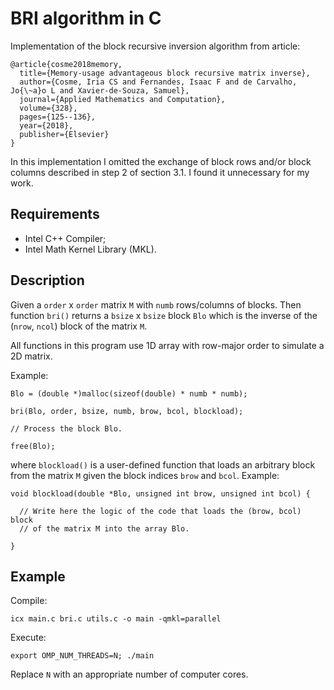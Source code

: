 # BRI algorithm in C

Implementation of the block recursive inversion algorithm from article:
```
@article{cosme2018memory,
  title={Memory-usage advantageous block recursive matrix inverse},
  author={Cosme, Iria CS and Fernandes, Isaac F and de Carvalho, Jo{\~a}o L and Xavier-de-Souza, Samuel},
  journal={Applied Mathematics and Computation},
  volume={328},
  pages={125--136},
  year={2018},
  publisher={Elsevier}
}
```

In this implementation I omitted the exchange of block rows and/or block columns described in step 2 of section 3.1. I found it unnecessary for my work.


## Requirements

- Intel C++ Compiler;
- Intel Math Kernel Library (MKL).

## Description

Given a `order` x `order` matrix `M` with `numb` rows/columns of blocks. Then function `bri()` returns a `bsize` x `bsize` block `Blo` which is the inverse of the (`nrow`, `ncol`) block of the matrix `M`.

All functions in this program use 1D array with row-major order to simulate a 2D matrix.

Example:

```
Blo = (double *)malloc(sizeof(double) * numb * numb);

bri(Blo, order, bsize, numb, brow, bcol, blockload);

// Process the block Blo.

free(Blo);
```
where `blockload()` is a user-defined function that loads an arbitrary block from the matrix `M` given the block indices `brow` and `bcol`. Example:
```
void blockload(double *Blo, unsigned int brow, unsigned int bcol) {

  // Write here the logic of the code that loads the (brow, bcol) block 
  // of the matrix M into the array Blo.
  
}  
```
  

## Example

Compile:
```
icx main.c bri.c utils.c -o main -qmkl=parallel 
```
Execute:

```
export OMP_NUM_THREADS=N; ./main
```
Replace `N` with an appropriate number of computer cores.
